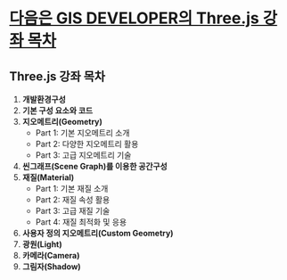 # [다음은 GIS DEVELOPER의 Three.js 강좌 목차](https://youtu.be/ZGACJosABBw?si=3tCyo5vGcS_sJRBS)

## Three.js 강좌 목차

1. **개발환경구성**
2. **기본 구성 요소와 코드**
3. **지오메트리(Geometry)**
   - Part 1: 기본 지오메트리 소개
   - Part 2: 다양한 지오메트리 활용
   - Part 3: 고급 지오메트리 기술
4. **씬그래프(Scene Graph)를 이용한 공간구성**
5. **재질(Material)**
   - Part 1: 기본 재질 소개
   - Part 2: 재질 속성 활용
   - Part 3: 고급 재질 기술
   - Part 4: 재질 최적화 및 응용
6. **사용자 정의 지오메트리(Custom Geometry)**
7. **광원(Light)**
8. **카메라(Camera)**
9. **그림자(Shadow)**
